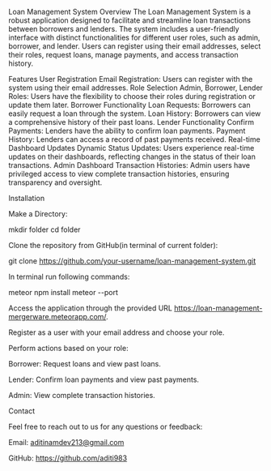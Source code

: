 Loan Management System Overview The Loan Management System is a robust application designed to facilitate and streamline loan transactions between borrowers and lenders. The system includes a user-friendly interface with distinct functionalities for different user roles, such as admin, borrower, and lender. Users can register using their email addresses, select their roles, request loans, manage payments, and access transaction history.

Features User Registration Email Registration: Users can register with the system using their email addresses. Role Selection Admin, Borrower, Lender Roles: Users have the flexibility to choose their roles during registration or update them later. Borrower Functionality Loan Requests: Borrowers can easily request a loan through the system. Loan History: Borrowers can view a comprehensive history of their past loans. Lender Functionality Confirm Payments: Lenders have the ability to confirm loan payments. Payment History: Lenders can access a record of past payments received. Real-time Dashboard Updates Dynamic Status Updates: Users experience real-time updates on their dashboards, reflecting changes in the status of their loan transactions. Admin Dashboard Transaction Histories: Admin users have privileged access to view complete transaction histories, ensuring transparency and oversight.

Installation

Make a Directory:

mkdir folder cd folder

Clone the repository from GitHub(in terminal of current folder):

git clone https://github.com/your-username/loan-management-system.git

In terminal run following commands:

meteor npm install meteor --port

Access the application through the provided URL https://loan-management-mergerware.meteorapp.com/.

Register as a user with your email address and choose your role.

Perform actions based on your role:

Borrower: Request loans and view past loans.

Lender: Confirm loan payments and view past payments.

Admin: View complete transaction histories.

Contact

Feel free to reach out to us for any questions or feedback:

Email: aditinamdev213@gmail.com

GitHub: https://github.com/aditi983
